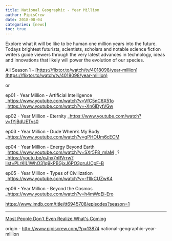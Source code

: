 ```yaml
---
title: National Geographic - Year Million
author: PipisCrew
date: 2018-08-04
categories: [news]
toc: true
---
```


Explore what it will be like to be human one million years into the future. Todays brightest futurists, scientists, scholars and notable science fiction writers guide viewers through the very latest advances in technology, ideas and innovations that likely will power the evolution of our species.

All Season 1 - [https://flixtor.to/watch/tv/4018098/year-million](https://flixtor.to/watch/tv/4018098/year-million)

or

ep01 - Year Million - Artificial Intelligence
_https://www.youtube.com/watch?v=VfC5nC6X51o
_https://www.youtube.com/watch?v=-Xn6IDytVGw

ep02 - Year Million - Eternity
_https://www.youtube.com/watch?v=fYjBdUETvs0

ep03 - Year Million - Dude Where’s My Body
_https://www.youtube.com/watch?v=gPHOUm6cECM

ep04 - Year Million - Energy Beyond Earth
_https://www.youtube.com/watch?v=SXr5F8_mlaM
_?_https://youtu.be/qJhx7nRVrrw?list=PLrKlL1WhO31q9kPBGjxJ6PO3gruUCpF-B

ep05 - Year Million - Types of Civilization
_https://www.youtube.com/watch?v=-f1lkCUZwK4

ep06 - Year Million - Beyond the Cosmos
_https://www.youtube.com/watch?v=h4mWqEi-Ero

https://www.imdb.com/title/tt6945708/episodes?season=1

* * *

[Most People Don't Even Realize What's Coming](https://www.youtube.com/watch?v=5tn4P7IBqoQ)

origin - http://www.pipiscrew.com/?p=13874 national-geographic-year-million